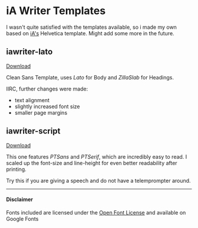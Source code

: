 # iA Writer Templates
I wasn't quite satisfied with the templates available, so i made my own based on [iA's](https://ia.net/writer/templates) Helvetica template. Might add some more in the future.

## iawriter-lato
[Download](/download/iawriter-lato.iatemplate.zip)

Clean Sans Template, uses _Lato_ for Body and _ZillaSlab_ for Headings.

IIRC, further changes were made: 
- text alignment
- slightly increased font size
- smaller page margins

## iawriter-script
[Download](/download/iawriter-script.iatemplate.zip)

This one features _PTSans_ and _PTSerif_, which are incredibly easy to read. 
I scaled up the font-size and line-height for even better readability after printing. 

Try this if you are giving a speech and do not have a telemprompter around.

---

#### Disclaimer
Fonts included are licensed under the [Open Font License](https://scripts.sil.org/OFL) and available on Google Fonts
